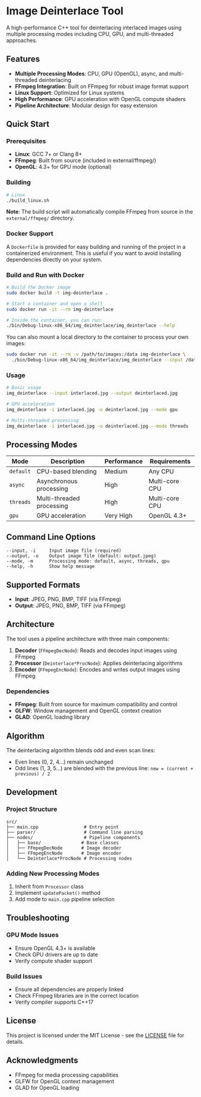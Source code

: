 # Image Deinterlace Tool

A high-performance C++ tool for deinterlacing interlaced images using multiple processing modes including CPU, GPU, and multi-threaded approaches.

## Features

- **Multiple Processing Modes**: CPU, GPU (OpenGL), async, and multi-threaded deinterlacing
- **FFmpeg Integration**: Built on FFmpeg for robust image format support
- **Linux Support**: Optimized for Linux systems
- **High Performance**: GPU acceleration with OpenGL compute shaders
- **Pipeline Architecture**: Modular design for easy extension

## Quick Start

### Prerequisites

- **Linux**: GCC 7+ or Clang 8+
- **FFmpeg**: Built from source (included in external/ffmpeg/)
- **OpenGL**: 4.3+ for GPU mode (optional)

### Building

```bash
# Linux
./build_linux.sh
```

**Note**: The build script will automatically compile FFmpeg from source in the `external/ffmpeg/` directory.

### Docker Support

A `Dockerfile` is provided for easy building and running of the project in a containerized environment. This is useful if you want to avoid installing dependencies directly on your system.

### Build and Run with Docker

```bash
# Build the Docker image
sudo docker build -t img-deinterlace .

# Start a container and open a shell
sudo docker run -it --rm img-deinterlace

# Inside the container, you can run:
./bin/Debug-linux-x86_64/img_deinterlace/img_deinterlace --help
```

You can also mount a local directory to the container to process your own images:

```bash
sudo docker run -it --rm -v /path/to/images:/data img-deinterlace \
  ./bin/Debug-linux-x86_64/img_deinterlace/img_deinterlace --input /data/in.jpg --output /data/out.jpg
```

### Usage

```bash
# Basic usage
img_deinterlace --input interlaced.jpg --output deinterlaced.jpg

# GPU acceleration
img_deinterlace -i interlaced.jpg -o deinterlaced.jpg --mode gpu

# Multi-threaded processing
img_deinterlace -i interlaced.jpg -o deinterlaced.jpg --mode threads
```

## Processing Modes

| Mode | Description | Performance | Requirements |
|------|-------------|-------------|--------------|
| `default` | CPU-based blending | Medium | Any CPU |
| `async` | Asynchronous processing | High | Multi-core CPU |
| `threads` | Multi-threaded processing | High | Multi-core CPU |
| `gpu` | GPU acceleration | Very High | OpenGL 4.3+ |

## Command Line Options

```
--input, -i     Input image file (required)
--output, -o    Output image file (default: output.jpeg)
--mode, -m      Processing mode: default, async, threads, gpu
--help, -h      Show help message
```

## Supported Formats

- **Input**: JPEG, PNG, BMP, TIFF (via FFmpeg)
- **Output**: JPEG, PNG, BMP, TIFF (via FFmpeg)

## Architecture

The tool uses a pipeline architecture with three main components:

1. **Decoder** (`FFmpegDecNode`): Reads and decodes input images using FFmpeg
2. **Processor** (`Deinterlace*ProcNode`): Applies deinterlacing algorithms
3. **Encoder** (`FFmpegEncNode`): Encodes and writes output images using FFmpeg

### Dependencies

- **FFmpeg**: Built from source for maximum compatibility and control
- **GLFW**: Window management and OpenGL context creation
- **GLAD**: OpenGL loading library

## Algorithm

The deinterlacing algorithm blends odd and even scan lines:
- Even lines (0, 2, 4...) remain unchanged
- Odd lines (1, 3, 5...) are blended with the previous line: `new = (current + previous) / 2`

## Development

### Project Structure
```
src/
├── main.cpp                 # Entry point
├── parser/                  # Command line parsing
├── nodes/                   # Pipeline components
│   ├── base/               # Base classes
│   ├── FFmpegDecNode       # Image decoder
│   ├── FFmpegEncNode       # Image encoder
│   └── Deinterlace*ProcNode # Processing nodes
```

### Adding New Processing Modes

1. Inherit from `Processor` class
2. Implement `updatePacket()` method
3. Add mode to `main.cpp` pipeline selection

## Troubleshooting

### GPU Mode Issues
- Ensure OpenGL 4.3+ is available
- Check GPU drivers are up to date
- Verify compute shader support

### Build Issues
- Ensure all dependencies are properly linked
- Check FFmpeg libraries are in the correct location
- Verify compiler supports C++17

## License

This project is licensed under the MIT License - see the [LICENSE](LICENSE) file for details.

## Acknowledgments

- FFmpeg for media processing capabilities
- GLFW for OpenGL context management
- GLAD for OpenGL loading
